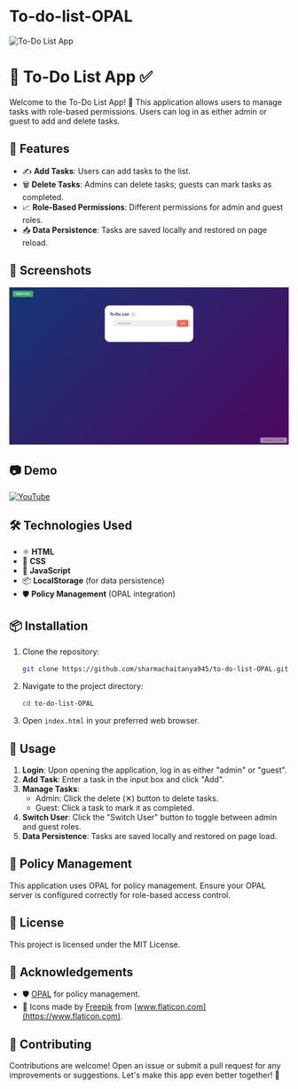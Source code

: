 # To-do-list-OPAL
<img src="https://socialify.git.ci/sharmachaitanya945/To-do-list-OPAL/image?description=1&descriptionEditable=An%20interactive%20To-Do%20List%20application%20with%20role-based%20permissions%2C%20built%20using%20HTML%2C%20CSS%2COPAL%20and%20JavaScript.&font=Raleway&language=1&name=1&owner=1&pattern=Formal%20Invitation&stargazers=1&theme=Dark" alt="To-Do List App" width="640" height="320" />

# 📝 To-Do List App ✅

Welcome to the To-Do List App! 📅 This application allows users to manage tasks with role-based permissions. Users can log in as either admin or guest to add and delete tasks.

## 🌟 Features

- ✍️ **Add Tasks**: Users can add tasks to the list.
- 🗑️ **Delete Tasks**: Admins can delete tasks; guests can mark tasks as completed.
- 📈 **Role-Based Permissions**: Different permissions for admin and guest roles.
- 📥 **Data Persistence**: Tasks are saved locally and restored on page reload.

## 📸 Screenshots

![To-Do List App Screenshot](images/Screenshot.png)

## 📷 Demo

[![YouTube](https://i.ytimg.com/an_webp/YnHYYVFkBlQ/mqdefault_6s.webp?du=3000&sqp=CLTr6bMG&rs=AOn4CLBJRyC_ZxQPxP6O5TROhvSS0AmSkw)](https://www.youtube.com/watch?v=YnHYYVFkBlQ)


## 🛠️ Technologies Used

- ⚛️ **HTML**
- 🎨 **CSS**
- 📜 **JavaScript**
- 📦 **LocalStorage** (for data persistence)
- 🛡️ **Policy Management** (OPAL integration)

## 📦 Installation

1. Clone the repository:
    ```bash
    git clone https://github.com/sharmachaitanya945/to-do-list-OPAL.git
    ```
2. Navigate to the project directory:
    ```bash
    cd to-do-list-OPAL
    ```
3. Open `index.html` in your preferred web browser.

## 🚀 Usage

1. **Login**: Upon opening the application, log in as either "admin" or "guest".
2. **Add Task**: Enter a task in the input box and click "Add".
3. **Manage Tasks**:
   - Admin: Click the delete (✕) button to delete tasks.
   - Guest: Click a task to mark it as completed.
4. **Switch User**: Click the "Switch User" button to toggle between admin and guest roles.
5. **Data Persistence**: Tasks are saved locally and restored on page load.

## 🔑 Policy Management

This application uses OPAL for policy management. Ensure your OPAL server is configured correctly for role-based access control.

## 📜 License

This project is licensed under the MIT License.

## 🙌 Acknowledgements

- 🛡️ [OPAL](https://docs.opal.ac/) for policy management.
- 🎨 Icons made by [Freepik](https://www.freepik.com) from [www.flaticon.com](https://www.flaticon.com).

## 🤝 Contributing

Contributions are welcome! Open an issue or submit a pull request for any improvements or suggestions. Let's make this app even better together! 🌟
